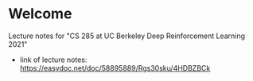 # Welcome

Lecture notes for "CS 285 at UC Berkeley Deep Reinforcement Learning 2021"

- link of lecture notes: https://easydoc.net/doc/58895889/Rgs30sku/4HDBZBCk

